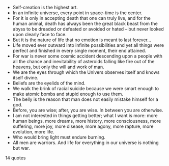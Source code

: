  - Self-creation is the highest art.
 - In an infinite universe, every point in space-time is the center.
 - For it is only in accepting death that one can truly live, and for the human animal, death has always been the great black beast from the abyss to be dreaded or defeated or avoided or hated – but never looked upon clearly face to face.
 - But it is the nature of life that no emotion is meant to last forever...
 - Life moved ever outward into infinite possibilities and yet all things were perfect and finished in every single moment, their end attained.
 - For war is never some cosmic accident descending upon a people with all the chance and inevitability of asteroids falling like fire out of the heavens, but only the will and work of man.
 - We are the eyes through which the Univers observes itself and knows itself divine.
 - Beliefs are the eyelids of the mind.
 - We walk the brink of racial suicide because we were smart enough to make atomic bombs and stupid enough to use them.
 - The belly is the reason that man does not easily mistake himself for a god.
 - Before, you are wise; after, you are wise. In between you are otherwise.
 - I am not interested in things getting better; what I want is more: more human beings, more dreams, more history, more consciousness, more suffering, more joy, more disease, more agony, more rapture, more evolution, more life.
 - Who would bring light must endure burning.
 - All men are warriors. And life for everything in our universe is nothing but war.

14 quotes